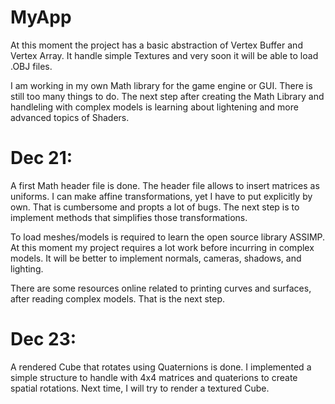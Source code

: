 # MyApp


At this moment the project has a basic abstraction of Vertex Buffer and Vertex Array. It handle simple Textures and very soon it will be able to load .OBJ files.

I am working in my own Math library for the game engine or GUI. There is still too many things to do. The next step after creating the Math Library and handleling with complex models is learning about lightening and more advanced topics of Shaders. 

# Dec 21:

A first Math header file is done. The header file allows to insert matrices as uniforms. I can make affine transformations, yet I have to put explicitly by own. That is cumbersome and propts a lot of bugs. The next step is to implement methods that simplifies those transformations. 

To load meshes/models is required to learn the open source library ASSIMP. At this moment my project requires a lot work before incurring in complex models. It will be better to implement normals, cameras, shadows, and lighting.

There are some resources online related to printing curves and surfaces, after reading complex models. That is the next step.

# Dec 23: 

A rendered Cube that rotates using Quaternions is done. I implemented a simple structure to handle with 4x4 matrices and quaterions to create spatial rotations. Next time, I will try to render a textured Cube.


